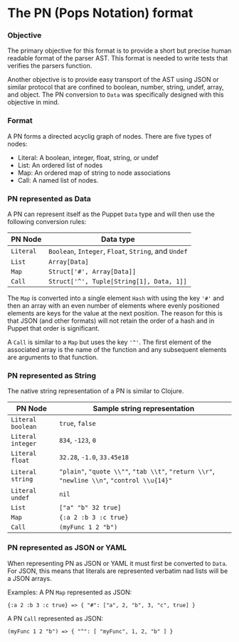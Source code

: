 # The PN (Pops Notation) format

### Objective

The primary objective for this format is to provide a short but precise
human readable format of the parser AST. This format is needed to write
tests that verifies the parsers function.

Another objective is to provide easy transport of the AST using JSON
or similar protocol that are confined to boolean, number, string,
undef, array, and object. The PN conversion to `Data` was specifically
designed with this objective in mind.

### Format
A PN forms a directed acyclig graph of nodes. There are five types of nodes:

* Literal: A boolean, integer, float, string, or undef
* List: An ordered list of nodes
* Map: An ordered map of string to node associations
* Call: A named list of nodes.

### PN represented as Data

A PN can represent itself as the Puppet `Data` type and will then use
the following conversion rules:

PN Node | Data type
--------|----------
`Literal` | `Boolean`, `Integer`, `Float`, `String`, and `Undef`
`List` | `Array[Data]`
`Map` | `Struct['#', Array[Data]]`
`Call` | `Struct['^', Tuple[String[1], Data, 1]]`

The `Map` is converted into a single element `Hash` with using the key
`'#'` and then an array with an even number of elements where evenly
positioned elements are keys for the value at the next position. The
reason for this is that JSON (and other formats) will not retain the
order of a hash and in Puppet that order is significant.

A `Call` is similar to a `Map` but uses the key `'^'`. The first element
of the associated array is the name of the function and any subsequent
elements are arguments to that function.

### PN represented as String

The native string representation of a PN is similar to Clojure.

PN Node | Sample string representation
--------|----------
`Literal boolean` | `true`, `false`
`Literal integer` | `834`, `-123`, `0`
`Literal float` | `32.28`, `-1.0`, `33.45e18`
`Literal string` | `"plain"`, `"quote \\""`, `"tab \\t"`, `"return \\r"`, `"newline \\n"`, `"control \\u{14}"`
`Literal undef` | `nil`
`List` | `["a" "b" 32 true]`
`Map` | `{:a 2 :b 3 :c true}`
`Call` | `(myFunc 1 2 "b")`

### PN represented as JSON or YAML

When representing PN as JSON or YAML it must first be converted to `Data`. For JSON, this
means that literals are represented verbatim nad lists will be a JSON arrays.

Examples:
A PN `Map` represented as JSON:

    {:a 2 :b 3 :c true} => { "#": ["a", 2, "b", 3, "c", true] }

A PN `Call` represented as JSON:

    (myFunc 1 2 "b") => { "^": [ "myFunc", 1, 2, "b" ] }
